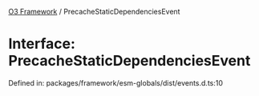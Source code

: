 [O3 Framework](../API.md) / PrecacheStaticDependenciesEvent

# Interface: PrecacheStaticDependenciesEvent

Defined in: packages/framework/esm-globals/dist/events.d.ts:10
